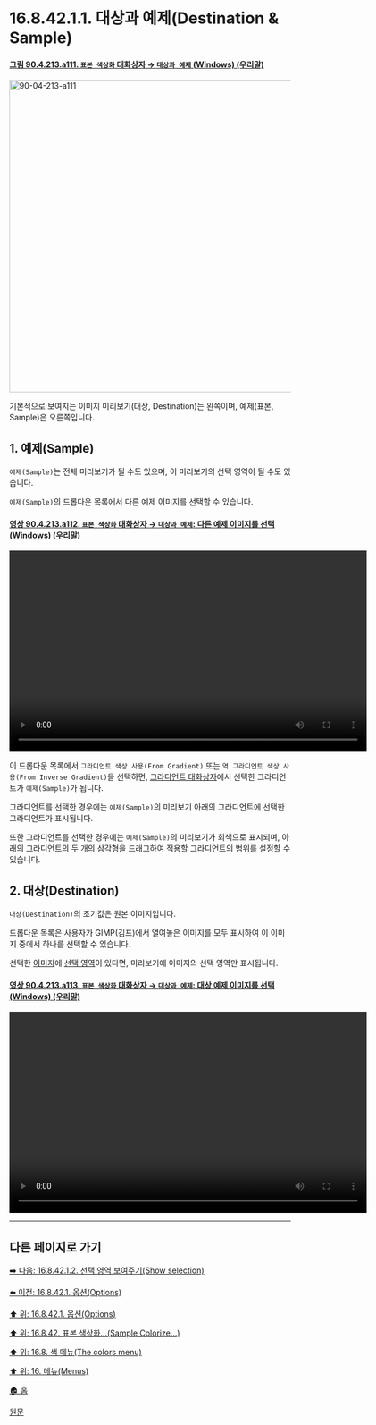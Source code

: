 # 16.8.42.1.1. 대상과 예제(Destination & Sample)

<a id="90-04-213-a111"></a>

#### [그림 90.4.213.a111. `표본 색상화` 대화상자 → `대상과 예제` (Windows) (우리말)](./90-04-0213-sample_colorize.md#90-04-213-a111)
<img width="815" height="559" alt="90-04-213-a111" src="https://github.com/user-attachments/assets/fbfbef88-2643-461f-98f7-e4f1551592fd" />

기본적으로 보여지는 이미지 미리보기(대상, Destination)는 왼쪽이며, 예제(표본, Sample)은 오른쪽입니다.

<a id="16-08-42-01-01-s1"></a>

## 1. 예제(Sample)
`예제(Sample)`는 전체 미리보기가 될 수도 있으며, 이 미리보기의 선택 영역이 될 수도 있습니다.

`예제(Sample)`의 드롭다운 목록에서 다른 예제 이미지를 선택할 수 있습니다.

<a id="90-04-213-a112"></a>

#### [영상 90.4.213.a112. `표본 색상화` 대화상자 → `대상과 예제`: 다른 예제 이미지를 선택 (Windows) (우리말)](./90-04-0213-sample_colorize.md#90-04-213-a112)
<video controls="controls" width="640" height="360" src="https://github.com/user-attachments/assets/17c92029-e880-44ef-9967-b42ecf7789ca"></video>

이 드롭다운 목록에서 `그라디언트 색상 사용(From Gradient)` 또는 `역 그라디언트 색상 사용(From Inverse Gradient)`을 선택하면, [그라디언트 대화상자](./15-03-05-00-gradient_dialog.md)에서 선택한 그라디언트가 `예제(Sample)`가 됩니다.

그라디언트를 선택한 경우에는 `예제(Sample)`의 미리보기 아래의 그라디언트에 선택한 그라디언트가 표시됩니다.

또한 그라디언트를 선택한 경우에는 `예제(Sample)`의 미리보기가 회색으로 표시되며, 아래의 그라디언트의 두 개의 삼각형을 드래그하여 적용할 그라디언트의 범위를 설정할 수 있습니다.

<a id="16-08-42-01-01-s2"></a>

## 2. 대상(Destination)
`대상(Destination)`의 초기값은 원본 이미지입니다.

드롭다운 목록은 사용자가 GIMP(김프)에서 열여놓은 이미지를 모두 표시하여 이 이미지 중에서 하나를 선택할 수 있습니다.

선택한 [이미지](./19-glossaryx-image.md)에 [선택 영역](./19-glossaryx-selection.md)이 있다면, 미리보기에 이미지의 선택 영역만 표시됩니다.

<a id="90-04-213-a113"></a>

#### [영상 90.4.213.a113. `표본 색상화` 대화상자 → `대상과 예제`: 대상 예제 이미지를 선택 (Windows) (우리말)](./90-04-0213-sample_colorize.md#90-04-213-a113)
<video controls="controls" width="640" height="360" src="https://github.com/user-attachments/assets/882d8218-8d1b-443b-9882-5264c073fb14"></video>

***

## 다른 페이지로 가기

[➡️ 다음: 16.8.42.1.2. 선택 영역 보여주기(Show selection)](./16-08-42-01-02-show_selection.md)

[⬅️ 이전: 16.8.42.1. 옵션(Options)](./16-08-42-01-00-options.md)

[⬆️ 위: 16.8.42.1. 옵션(Options)](./16-08-42-01-00-options.md)

[⬆️ 위: 16.8.42. 표본 색상화…(Sample Colorize…)](./16-08-42-00-sample-colorize.md)

[⬆️ 위: 16.8. 색 메뉴(The colors menu)](./16-08-00-the-colors-menu.md)

[⬆️ 위: 16. 메뉴(Menus)](./16-00-menus.md)

[🏠 홈](./00-home.md)

[원문](https://docs.gimp.org/2.10/ko/plug-in-sample-colorize.html#idm33395)